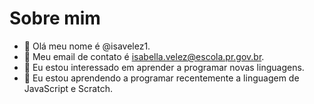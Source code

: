 # Sobre mim 
- 👋 Olá meu nome é @isavelez1.
- 📍 Meu email de contato é isabella.velez@escola.pr.gov.br.
- 👀 Eu estou interessado em aprender a programar novas linguagens.
- 🌱 Eu estou aprendendo a programar recentemente a linguagem de JavaScript e Scratch.
